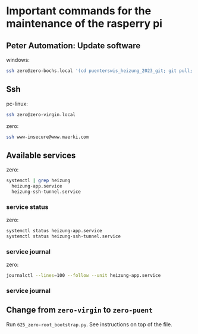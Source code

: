 # Important commands for the maintenance of the rasperry pi

## Peter Automation: Update software

windows:
```bash
ssh zero@zero-bochs.local '(cd puenterswis_heizung_2023_git; git pull; sudo systemctl restart heizung-app.service)'
```

## Ssh

pc-linux:
```bash
ssh zero@zero-virgin.local
```

zero:
```bash
ssh www-insecure@www.maerki.com
```


## Available services

zero:
```bash
systemctl | grep heizung
  heizung-app.service
  heizung-ssh-tunnel.service
```

### service status

zero:
```bash
systemctl status heizung-app.service
systemctl status heizung-ssh-tunnel.service
```

### service journal

zero:
```bash
journalctl --lines=100 --follow --unit heizung-app.service
```

### service journal

## Change from `zero-virgin` to `zero-puent`

Run `625_zero-root_bootstrap.py`. See instructions on top of the file.
